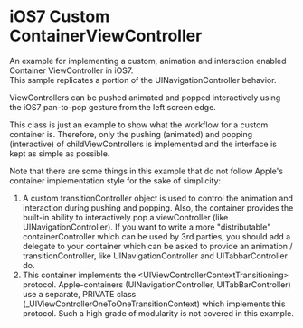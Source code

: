 iOS7 Custom ContainerViewController
===================================

 An example for implementing a custom, animation and interaction enabled Container ViewController in iOS7.
 <br>This sample replicates a portion of the UINavigationController behavior.
 
 ViewControllers can be pushed animated and popped interactively using the iOS7 pan-to-pop gesture from the left screen edge.
 
 This class is just an example to show what the workflow for a custom container is.
 Therefore, only the pushing (animated) and popping (interactive) of childViewControllers is implemented
 and the interface is kept as simple as possible.
 
 Note that there are some things in this example that do not follow Apple's container implementation style for the sake of simplicity:
 
 1.  A custom transitionController object is used to control the animation and interaction during pushing and popping.
Also, the container provides the built-in ability to interactively pop a viewController (like UINavigationController).
If you want to write a more "distributable" containerController which can be used by 3rd parties, you should add a delegate to your container which can be asked to provide an animation / transitionController, like UINavigationController and UITabbarController do.
 2.  This container implements the \<UIViewControllerContextTransitioning\> protocol.
Apple-containers (UINavigationController, UITabBarController) use a separate, PRIVATE class (_UIViewControllerOneToOneTransitionContext) which implements this protocol. Such a high grade of modularity is not covered in this example.
